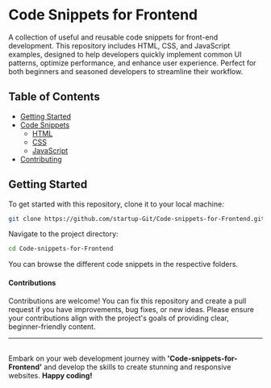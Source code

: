 # Code Snippets for Frontend

A collection of useful and reusable code snippets for front-end development. This repository includes HTML, CSS, and JavaScript examples, designed to help developers quickly implement common UI patterns, optimize performance, and enhance user experience. Perfect for both beginners and seasoned developers to streamline their workflow.

## Table of Contents

- [Getting Started](#getting-started)
- [Code Snippets](#code-snippets)
  - [HTML](#html)
  - [CSS](#css)
  - [JavaScript](#javascript)
- [Contributing](#contributing)

## Getting Started

To get started with this repository, clone it to your local machine:

```bash
git clone https://github.com/startup-Git/Code-snippets-for-Frontend.git
```

Navigate to the project directory:
```bash
cd Code-snippets-for-Frontend

```

You can browse the different code snippets in the respective folders.

<h4>
  Contributions
</h4>
<p>
  Contributions are welcome! You can fix this repository and create a pull request if you have improvements, bug fixes, or new ideas. Please ensure your contributions align with the project's goals of providing clear, beginner-friendly content.
</p>
<hr>
<br>
Embark on your web development journey with <b>'Code-snippets-for-Frontend'</b> and develop the skills to create stunning and responsive websites. <b>Happy coding!</b>
